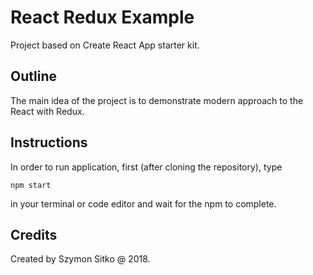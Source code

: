# React Redux Example

Project based on Create React App starter kit.

## Outline

The main idea of the project is to demonstrate modern approach to the React with Redux.

## Instructions

In order to run application, first (after cloning the repository), type

    npm start

in your terminal or code editor and wait for the npm to complete.

## Credits

Created by Szymon Sitko @ 2018.